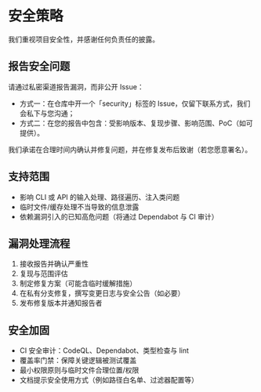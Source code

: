 # 安全策略

我们重视项目安全性，并感谢任何负责任的披露。

## 报告安全问题

请通过私密渠道报告漏洞，而非公开 Issue：
- 方式一：在仓库中开一个「security」标签的 Issue，仅留下联系方式，我们会私下与您沟通；
- 方式二：在您的报告中包含：受影响版本、复现步骤、影响范围、PoC（如可提供）。

我们承诺在合理时间内确认并修复问题，并在修复发布后致谢（若您愿意署名）。

## 支持范围

- 影响 CLI 或 API 的输入处理、路径遍历、注入类问题
- 临时文件/缓存处理不当导致的信息泄露
- 依赖漏洞引入的已知高危问题（将通过 Dependabot 与 CI 审计）

## 漏洞处理流程

1. 接收报告并确认严重性
2. 复现与范围评估
3. 制定修复方案（可能含临时缓解措施）
4. 在私有分支修复，撰写变更日志与安全公告（如必要）
5. 发布修复版本并通知报告者

## 安全加固

- CI 安全审计：CodeQL、Dependabot、类型检查与 lint
- 覆盖率门禁：保障关键逻辑被测试覆盖
- 最小权限原则与临时文件合理位置/权限
- 文档提示安全使用方式（例如路径白名单、过滤器配置等）
